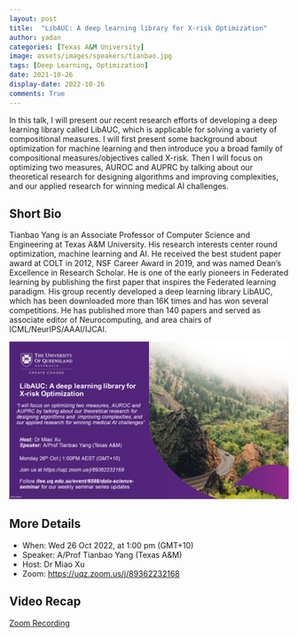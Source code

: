 ```yaml
---
layout: post
title:  "LibAUC: A deep learning library for X-risk Optimization"
author: yadan
categories: [Texas A&M University]
image: assets/images/speakers/tianbao.jpg
tags: [Deep Learning, Optimization]
date: 2021-10-26
display-date: 2022-10-26
comments: True
---
```

In this talk, I will present our recent research efforts of developing a deep learning library called LibAUC, which is applicable for solving a variety of compositional measures.  I will first present some background about optimization for machine learning and then introduce you a broad family of compositional measures/objectives called X-risk. Then I will focus on optimizing two measures, AUROC and AUPRC by talking about our theoretical research for designing algorithms and improving complexities, and our applied research for winning medical AI challenges.

## Short Bio

Tianbao Yang is an Associate Professor of Computer Science and Engineering at Texas A&M University. His research interests center round optimization, machine learning and AI. He received the best student paper award at COLT in 2012, NSF Career Award in 2019, and was named Dean’s Excellence in Research Scholar.  He is one of the early pioneers in Federated learning by publishing the first paper that inspires the Federated learning paradigm.  His group recently developed a deep learning library LibAUC, which has been downloaded more than 16K times and has won several competitions.  He has published more than 140 papers and served as associate editor of Neurocomputing,  and area chairs of ICML/NeurIPS/AAAI/IJCAI.


![tianbao-poster](/assets/images/posters/tianbao-poster.png)

## More Details
+ When: Wed 26 Oct 2022, at 1:00 pm (GMT+10)
+ Speaker: A/Prof Tianbao Yang (Texas A&M)
+ Host: Dr Miao Xu
+ Zoom: https://uqz.zoom.us/j/89362232168

## Video Recap

[Zoom Recording](https://uqz.zoom.us/rec/share/hOX7c0CrtgcV12P2Ka7jv2fWIBP940quCCcKrYxkmSr6Y3Oslv711TCYd-TMreq0.psduvy5sdzZ2fYKe)

